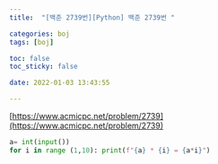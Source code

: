 ```yaml
---
title:  "[백준 2739번][Python] 백준 2739번 "

categories: boj
tags: [boj]

toc: false
toc_sticky: false

date: 2022-01-03 13:43:55

---
```

[https://www.acmicpc.net/problem/2739](https://www.acmicpc.net/problem/2739)

```python
a= int(input())
for i in range (1,10): print(f"{a} * {i} = {a*i}")
```